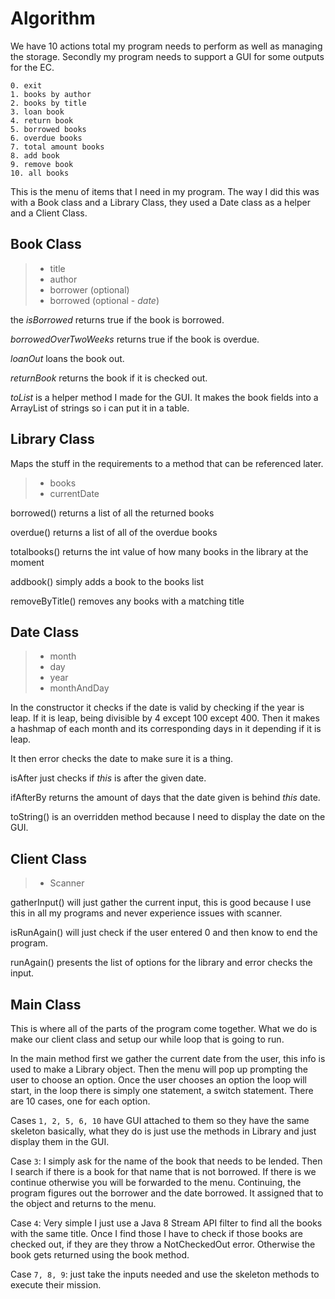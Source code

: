 # Algorithm

We have 10 actions total my program needs to perform as well as managing the storage. Secondly my program needs to support a GUI for some outputs for the EC.

```text
0. exit
1. books by author
2. books by title
3. loan book
4. return book
5. borrowed books
6. overdue books
7. total amount books
8. add book
9. remove book
10. all books
```

This is the menu of items that I need in my program. The way I did this was with a Book class and a Library Class, they used a Date class as a helper and a Client Class.

## Book Class
> * title
> * author
> * borrower (optional)
> * borrowed (optional - *date*)

the *isBorrowed* returns true if the book is borrowed.

*borrowedOverTwoWeeks* returns true if the book is overdue.

*loanOut* loans the book out.

*returnBook* returns the book if it is checked out.

*toList* is a helper method I made for the GUI. It makes the book fields into a ArrayList of strings so i can put it in a table.

## Library Class

Maps the stuff in the requirements to a method that can be referenced later.

> * books
> * currentDate

borrowed() returns a list of all the returned books

overdue() returns a list of all of the overdue books

totalbooks() returns the int value of how many books in the library at the moment

addbook() simply adds a book to the books list

removeByTitle() removes any books with a matching title

## Date Class

> * month
> * day
> * year
> * monthAndDay

In the constructor it checks if the date is valid by checking if the year is leap. If it is leap, being divisible by 4 except 100 except 400. Then it makes a hashmap of each month and its corresponding days in it depending if it is leap.

It then error checks the date to make sure it is a thing.

isAfter just checks if *this* is after the given date.

ifAfterBy returns the amount of days that the date given is behind *this* date. 

toString() is an overridden method because I need to display the date on the GUI.

## Client Class

> * Scanner

gatherInput() will just gather the current input, this is good because I use this in all my programs and never experience issues with scanner.

isRunAgain() will just check if the user entered 0 and then know to end the program.

runAgain() presents the list of options for the library and error checks the input.

## Main Class

This is where all of the parts of the program come together. What we do is make our client class and setup our while loop that is going to run. 

In the main method first we gather the current date from the user, this info is used to make a Library object. Then the menu will pop up prompting the user to choose an option.
Once the user chooses an option the loop will start, in the loop there is simply one statement, a switch statement. There are 10 cases, one for each option.

Cases `1, 2, 5, 6, 10` have GUI attached to them so they have the same skeleton basically, what they do is just use the methods in Library and just display them in the GUI.

Case `3`: I simply ask for the name of the book that needs to be lended. Then I search if there is a book for that name that is not borrowed. If there is we continue otherwise you will be forwarded to the menu. Continuing, the program figures out the borrower and the date borrowed. It assigned that to the object and returns to the menu.

Case `4`: Very simple I just use a Java 8 Stream API filter to find all the books with the same title. Once I find those I have to check if those books are checked out, if they are they throw a NotCheckedOut error. Otherwise the book gets returned using the book method.

Case `7, 8, 9`: just take the inputs needed and use the skeleton methods to execute their mission.

